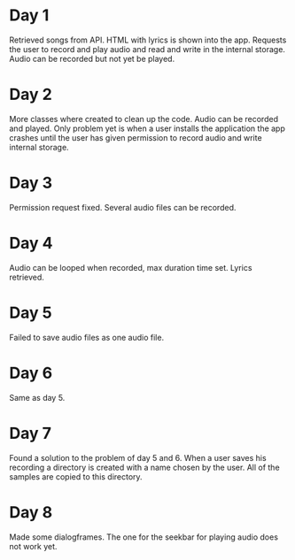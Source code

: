 # Day 1

Retrieved songs from API. HTML with lyrics is shown into the app.
Requests the user to record and play audio and read and write in the internal storage.
Audio can be recorded but not yet be played.

# Day 2

More classes where created to clean up the code. Audio can be recorded and played. 
Only problem yet is when a user installs the application the app crashes until the user has given permission to record audio and write internal storage.

# Day 3

Permission request fixed. Several audio files can be recorded.

# Day 4

Audio can be looped when recorded, max duration time set. Lyrics retrieved.

# Day 5

Failed to save audio files as one audio file.

# Day 6

Same as day 5.

# Day 7

Found a solution to the problem of day 5 and 6. When a user saves his recording a directory is created with a name chosen by the user. All of the samples are copied to this directory.

# Day 8

Made some dialogframes. The one for the seekbar for playing audio does not work yet.
